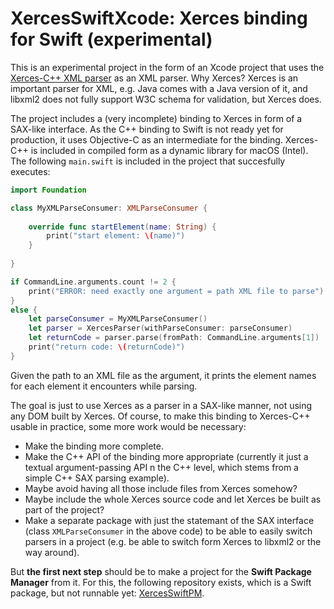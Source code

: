 # XercesSwiftXcode: Xerces binding for Swift (experimental)

This is an experimental project in the form of an Xcode project that uses the [Xerces-C++ XML parser](https://xerces.apache.org/xerces-c/) as an XML parser. Why Xerces? Xerces is an important parser for XML, e.g. Java comes with a Java version of it, and libxml2 does not fully support W3C schema for validation, but Xerces does.

The project includes a (very incomplete) binding to Xerces in form of a SAX-like interface. As the C++ binding to Swift is not ready yet for production, it uses Objective-C as an intermediate for the binding. Xerces-C++ is included in compiled form as a dynamic library for macOS (Intel). The following `main.swift` is included in the project that succesfully executes:

```swift
import Foundation

class MyXMLParseConsumer: XMLParseConsumer {
    
    override func startElement(name: String) {
        print("start element: \(name)")
    }
    
}

if CommandLine.arguments.count != 2 {
    print("ERROR: need exactly one argument = path XML file to parse")
}
else {
    let parseConsumer = MyXMLParseConsumer()
    let parser = XercesParser(withParseConsumer: parseConsumer)
    let returnCode = parser.parse(fromPath: CommandLine.arguments[1])
    print("return code: \(returnCode)")
}
```

Given the path to an XML file as the argument, it prints the element names for each element it encounters while parsing.

The goal is just to use Xerces as a parser in a SAX-like manner, not using any DOM built by Xerces. Of course, to make this binding to Xerces-C++ usable in practice, some more work would be necessary:

- Make the binding more complete.
- Make the C++ API of the binding more appropriate (currently it just a textual argument-passing API n the C++ level, which stems from a simple C++ SAX parsing example).
- Maybe avoid having all those include files from Xerces somehow?
- Maybe include the whole Xerces source code and let Xerces be built as part of the project?
- Make a separate package with just the statemant of the SAX interface (class `XMLParseConsumer` in the above code) to be able to easily switch parsers in a project (e.g. be able to switch form Xerces to libxml2 or the way around). 

But **the first next step** should be to make a project for the **Swift Package Manager** from it. For this, the following repository exists, which is a Swift package, but not runnable yet: [XercesSwiftPM](https://github.com/stefanspringer1/XercesSwiftPM).